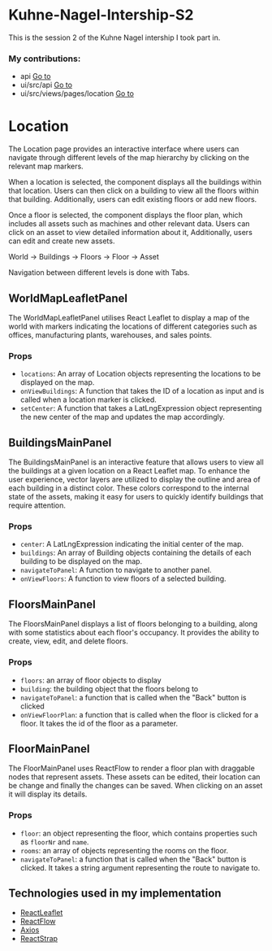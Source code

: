 # Kuhne-Nagel-Intership-S2

This is the session 2 of the Kuhne Nagel intership I took part in.

### My contributions:

- api [Go to](https://github.com/silverpedak/Kuhne-Nagel-Intership-S2/tree/main/api)
- ui/src/api [Go to](https://github.com/silverpedak/Kuhne-Nagel-Intership-S2/tree/main/ui/src/api)
- ui/src/views/pages/location [Go to](https://github.com/silverpedak/Kuhne-Nagel-Intership-S2/tree/main/ui/src/views/pages/location)

# Location

The Location page provides an interactive interface where users can navigate through different levels of the map hierarchy by clicking on the relevant map markers.

When a location is selected, the component displays all the buildings within that location. Users can then click on a building to view all the floors within that building. Additionally, users can edit existing floors or add new floors.

Once a floor is selected, the component displays the floor plan, which includes all assets such as machines and other relevant data. Users can click on an asset to view detailed information about it, Additionally, users can edit and create new assets.

World -> Buildings -> Floors -> Floor -> Asset

Navigation between different levels is done with Tabs.

## WorldMapLeafletPanel

The WorldMapLeafletPanel utilises React Leaflet to display a map of the world with markers indicating the locations of different categories such as offices, manufacturing plants, warehouses, and sales points.

### Props

- `locations`: An array of Location objects representing the locations to be displayed on the map.
- `onViewBuildings`: A function that takes the ID of a location as input and is called when a location marker is clicked.
- `setCenter`: A function that takes a LatLngExpression object representing the new center of the map and updates the map accordingly.

## BuildingsMainPanel

The BuildingsMainPanel is an interactive feature that allows users to view all the buildings at a given location on a React Leaflet map. To enhance the user experience, vector layers are utilized to display the outline and area of each building in a distinct color. These colors correspond to the internal state of the assets, making it easy for users to quickly identify buildings that require attention.

### Props

- `center`: A LatLngExpression indicating the initial center of the map.
- `buildings`: An array of Building objects containing the details of each building to be displayed on the map.
- `navigateToPanel`: A function to navigate to another panel.
- `onViewFloors`: A function to view floors of a selected building.

## FloorsMainPanel

The FloorsMainPanel displays a list of floors belonging to a building, along with some statistics about each floor's occupancy. It provides the ability to create, view, edit, and delete floors.

### Props

- `floors`: an array of floor objects to display
- `building`: the building object that the floors belong to
- `navigateToPanel`: a function that is called when the "Back" button is clicked
- `onViewFloorPlan`: a function that is called when the floor is clicked for a floor. It takes the id of the floor as a parameter.

## FloorMainPanel

The FloorMainPanel uses ReactFlow to render a floor plan with draggable nodes that represent assets. These assets can be edited, their location can be change and finally the changes can be saved. When clicking on an asset it will display its details.

### Props

- `floor`: an object representing the floor, which contains properties such as `floorNr` and `name`.
- `rooms`: an array of objects representing the rooms on the floor.
- `navigateToPanel`: a function that is called when the "Back" button is clicked. It takes a string argument representing the route to navigate to.

## Technologies used in my implementation

- [ReactLeaflet](https://react-leaflet.js.org/)
- [ReactFlow](https://reactflow.dev/)
- [Axios](https://axios-http.com/)
- [ReactStrap](https://reactstrap.github.io)
